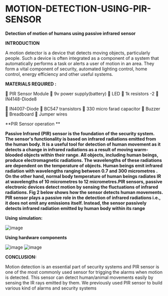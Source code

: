 # MOTION-DETECTION-USING-PIR-SENSOR
**Detection of motion of humans using passive infrared sensor**

**INTRODUCTION**

A motion detector is a device that detects moving objects, particularly people. 
Such a device is often integrated as a component of a system that automatically 
performs a task or alerts a user of motion in an area. They form a vital component 
of security, automated lighting control, home control, energy efficiency and other
useful systems.

**MATERIALS REQUIRED :**

 PIR Sensor Module
 9v power supply(battery)
 LED
 1k resistors -2
 IN4148-Diode8
 
 IN4007-Diode
 BC547 transistors
 330 micro farad capacitor
 Buzzer
 Breadboard
 Jumper wires

**PIR Sensor operation **

****Passive Infrared (PIR) sensor is the foundation of the security system. The sensor's 
functionality is based on infrared radiations emitted from the human body. It is a 
useful tool for detection of human movement as it detects a change in infrared 
radiations as a result of moving warm-blooded objects within their range. All 
objects, including human beings, produce electromagnetic radiations. The 
wavelengths of these radiations are dependent on the temperature of objects. 
Human beings emit infrared radiation with wavelengths ranging between 0.7 and 
300 micrometres . On the other hand, normal body temperature of human beings 
radiates IR at wavelengths of 10 micrometres to 12 micrometres.PIR sensors, 
passive electronic devices detect motion by sensing the fluctuations of infrared 
radiations. Fig 2 below shows how the sensor detects human movements.
PIR sensor plays a passive role in the detection of infrared radiations i.e., it does 
not emit any emissions itself. Instead, the sensor passively detects infrared 
radiation emitted by human body within its range****

**Using simulation:**

![image](https://user-images.githubusercontent.com/83342178/116389754-f3653d80-a83a-11eb-9319-80ec0018481e.png)

**Using hardware components**

![image](https://user-images.githubusercontent.com/83342178/116389071-2bb84c00-a83a-11eb-99ae-d50cf9b4aceb.png)
![image](https://user-images.githubusercontent.com/83342178/116389118-3a066800-a83a-11eb-845b-c2ae388851ef.png)

**CONCLUSION:**

Motion detection is an essential part of security systems and PIR sensor is one of 
the most commonly used sensor for trigging the alarms when motion is detected. 
This sensor can detect human/animal movements easily by sensing the IR rays 
emitted by them. We previously used PIR sensor to build various kind of alarms 
and security systems
